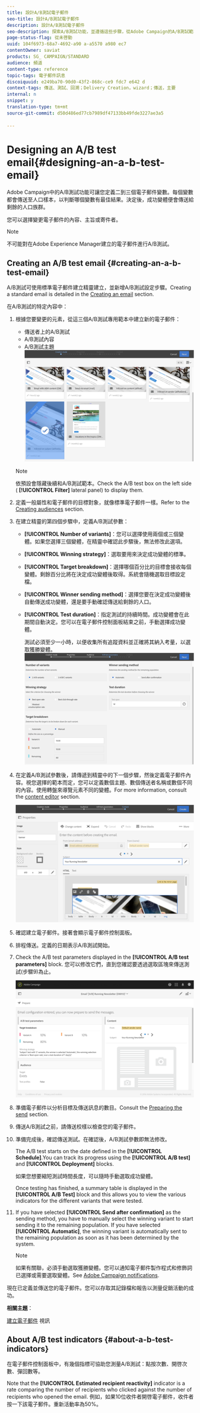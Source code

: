 ```yaml
---
title: 設計A/B測試電子郵件
seo-title: 設計A/B測試電子郵件
description: 設計A/B測試電子郵件
seo-description: 探索A/B測試功能，並遵循這些步驟，從Adobe Campaign的A/B測試範本建立電子郵件。
page-status-flag: 從未啓動
uuid: 104f6973-68a7-4692-a90 a-a5570 a980 ec7
contentOwner: saviat
products: SG_ CAMPAIGN/STANDARD
audience: 頻道
content-type: reference
topic-tags: 電子郵件訊息
discoiquuid: e249ba70-90d0-43f2-868c-ce9 fdc7 e642 d
context-tags: 傳送、測試、回溯；Delivery Creation，wizard；傳送，主要
internal: n
snippet: y
translation-type: tm+mt
source-git-commit: d50d486ed77cb7989df47133bb49fde3227ae3a5

---
```



# Designing an A/B test email{#designing-an-a-b-test-email}

Adobe Campaign中的A/B測試功能可讓您定義二到三個電子郵件變數。每個變數都會傳送至人口樣本，以判斷哪個變數有最佳結果。決定後，成功變體便會傳送給剩餘的人口族群。

您可以選擇變更電子郵件的內容、主旨或寄件者。

>[!NOTE]
>
>不可能對在Adobe Experience Manager建立的電子郵件進行A/B測試。

## Creating an A/B test email {#creating-an-a-b-test-email}

A/B測試可使用標準電子郵件建立精靈建立，並新增A/B測試設定步驟。Creating a standard email is detailed in the [Creating an email](../../channels/using/creating-an-email.md) section.

在A/B測試的特定內容中：

1. 根據您要變更的元素，從這三個A/B測試專用範本中建立新的電子郵件：

   * 傳送者上的A/B測試
   * A/B測試內容
   * A/B測試主題
   ![](assets/create_ab_testing.png)

   >[!NOTE]
   >
   >依預設會隱藏後續和A/B測試範本。Check the A/B test box on the left side ( **[!UICONTROL Filter]** lateral panel) to display them.

1. 定義一般屬性和電子郵件的目標對象，就像標準電子郵件一樣。Refer to the [Creating audiences](../../audiences/using/creating-audiences.md) section.
1. 在建立精靈的第四個步驟中，定義A/B測試參數：

   * **[!UICONTROL Number of variants]**：您可以選擇使用兩個或三個變體。如果您選擇三個變體，在精靈中確認此步驟後，無法修改此選項。
   * **[!UICONTROL Winning strategy]**：選取要用來決定成功變體的標準。
   * **[!UICONTROL Target breakdown]**：選擇哪個百分比的目標會接收每個變體。剩餘百分比將在決定成功變體後取得。系統會隨機選取目標設定檔。
   * **[!UICONTROL Winner sending method]**：選擇您要在決定成功變體後自動傳送成功變體，還是要手動確認傳送給剩餘的人口。
   * **[!UICONTROL Test duration]**：指定測試的持續時間。成功變體會在此期間自動決定。您可以在電子郵件控制面板結束之前，手動選擇成功變體。

      測試必須至少一小時，以便收集所有追蹤資料並正確將其納入考量，以選取獲勝變體。
   ![](assets/ab_parameters.png)

1. 在定義A/B測試參數後，請傳遞到精靈中的下一個步驟，然後定義電子郵件內容。視您選擇的範本而定，您可以定義數個主題、數個傳送者名稱或數個不同的內容。使用轉盤來導覽元素不同的變體。For more information, consult the [content editor](../../designing/using/about-email-content-design.md) section.

   ![](assets/create_ab_testing2.png)

1. 確認建立電子郵件。接著會顯示電子郵件控制面板。
1. 排程傳送。定義的日期表示A/B測試開始。
1. Check the A/B test parameters displayed in the **[!UICONTROL A/B test parameters]** block. 您可以修改它們，直到您確認要透過選取區塊來傳送測試(步驟9)為止。

   ![](assets/create_ab_testing3.png)

1. 準備電子郵件以分析目標及傳送訊息的數目。Consult the [Preparing the send](../../sending/using/preparing-the-send.md) section.
1. 傳送A/B測試之前，請傳送校樣以檢查您的電子郵件。
1. 準備完成後，確認傳送測試。在確認後，A/B測試參數即無法修改。

   The A/B test starts on the date defined in the **[!UICONTROL Schedule]**.You can track its progress using the **[!UICONTROL A/B test]** and **[!UICONTROL Deployment]** blocks.

   如果您想要縮短測試時間長度，可以隨時手動選取成功變體。

   Once testing has finished, a summary table is displayed in the **[!UICONTROL A/B Test]** block and this allows you to view the various indicators for the different variants that were tested.

1. If you have selected **[!UICONTROL Send after confirmation]** as the sending method, you have to manually select the winning variant to start sending it to the remaining population. If you have selected **[!UICONTROL Automatic]**, the winning variant is automatically sent to the remaining population as soon as it has been determined by the system.

   >[!NOTE]
   >
   >如果有關聯，必須手動選取獲勝變體。您可以通知電子郵件製作程式和修飾詞已選擇或需要選取變體。See [Adobe Campaign notifications](../../administration/using/sending-internal-notifications.md).

現在已定義並傳送您的電子郵件。您可以存取其記錄檔和報告以測量促銷活動的成功。

**相關主題**：

[建立電子郵件](https://helpx.adobe.com/campaign/kt/acs/using/acs-create-email-from-homepage-feature-video-use.html) 視訊

## About A/B test indicators {#about-a-b-test-indicators}

在電子郵件控制面板中，有幾個指標可協助您測量A/B測試：點按次數、開啓次數、彈回數等。

Note that the **[!UICONTROL Estimated recipient reactivity]** indicator is a rate comparing the number of recipients who clicked against the number of recipients who opened the email. 例如，如果10位收件者開啓電子郵件，收件者按一下該電子郵件。重新活動率為50%。
